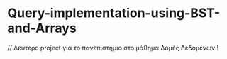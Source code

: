 # Query-implementation-using-BST-and-Arrays
// Δεύτερο project για το πανεπιστήμιο στο μάθημα Δομές Δεδομένων !
